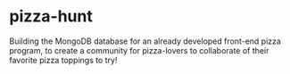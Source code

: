 # pizza-hunt
 Building the MongoDB database for an already developed front-end pizza program, to create a community for pizza-lovers to collaborate of their favorite pizza toppings to try!
